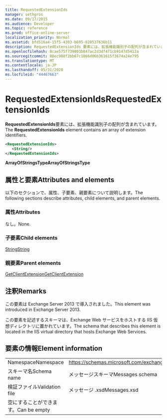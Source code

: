 ```yaml
---
title: RequestedExtensionIds
manager: sethgros
ms.date: 09/17/2015
ms.audience: Developer
ms.topic: reference
ms.prod: office-online-server
localization_priority: Normal
ms.assetid: bfd516a4-15f5-4303-b695-820537636b11
description: RequestedExtensionIds 要素には、拡張機能識別子の配列が含まれています。
ms.openlocfilehash: 8cae575f739803b847ac2d3df471cb9147d5412a
ms.sourcegitcommit: 88ec988f2bb67c1866d06b361615f3674a24e795
ms.translationtype: MT
ms.contentlocale: ja-JP
ms.lasthandoff: 05/31/2020
ms.locfileid: "44467663"
---
```

# <a name="requestedextensionids"></a><span data-ttu-id="a3060-103">RequestedExtensionIds</span><span class="sxs-lookup"><span data-stu-id="a3060-103">RequestedExtensionIds</span></span>

<span data-ttu-id="a3060-104">**RequestedExtensionIds**要素には、拡張機能識別子の配列が含まれています。</span><span class="sxs-lookup"><span data-stu-id="a3060-104">The **RequestedExtensionIds** element contains an array of extension identifiers.</span></span> 
  
```XML
<RequestedExtensionIds>
   <String/>
</RequestedExtensionIds>
```

 <span data-ttu-id="a3060-105">**ArrayOfStringsType**</span><span class="sxs-lookup"><span data-stu-id="a3060-105">**ArrayOfStringsType**</span></span>
## <a name="attributes-and-elements"></a><span data-ttu-id="a3060-106">属性と要素</span><span class="sxs-lookup"><span data-stu-id="a3060-106">Attributes and elements</span></span>

<span data-ttu-id="a3060-107">以下のセクションで、属性、子要素、親要素について説明します。</span><span class="sxs-lookup"><span data-stu-id="a3060-107">The following sections describe attributes, child elements, and parent elements.</span></span>
  
### <a name="attributes"></a><span data-ttu-id="a3060-108">属性</span><span class="sxs-lookup"><span data-stu-id="a3060-108">Attributes</span></span>

<span data-ttu-id="a3060-109">なし。</span><span class="sxs-lookup"><span data-stu-id="a3060-109">None.</span></span>
  
### <a name="child-elements"></a><span data-ttu-id="a3060-110">子要素</span><span class="sxs-lookup"><span data-stu-id="a3060-110">Child elements</span></span>

[<span data-ttu-id="a3060-111">String</span><span class="sxs-lookup"><span data-stu-id="a3060-111">String</span></span>](string.md)
  
### <a name="parent-elements"></a><span data-ttu-id="a3060-112">親要素</span><span class="sxs-lookup"><span data-stu-id="a3060-112">Parent elements</span></span>

[<span data-ttu-id="a3060-113">GetClientExtension</span><span class="sxs-lookup"><span data-stu-id="a3060-113">GetClientExtension</span></span>](getclientextension.md)
  
## <a name="remarks"></a><span data-ttu-id="a3060-114">注釈</span><span class="sxs-lookup"><span data-stu-id="a3060-114">Remarks</span></span>

<span data-ttu-id="a3060-115">この要素は Exchange Server 2013 で導入されました。</span><span class="sxs-lookup"><span data-stu-id="a3060-115">This element was introduced in Exchange Server 2013.</span></span>
  
<span data-ttu-id="a3060-116">この要素を記述するスキーマは、Exchange Web サービスをホストする IIS 仮想ディレクトリに置かれています。</span><span class="sxs-lookup"><span data-stu-id="a3060-116">The schema that describes this element is located in the IIS virtual directory that hosts Exchange Web Services.</span></span>
  
## <a name="element-information"></a><span data-ttu-id="a3060-117">要素の情報</span><span class="sxs-lookup"><span data-stu-id="a3060-117">Element information</span></span>

|||
|:-----|:-----|
|<span data-ttu-id="a3060-118">Namespace</span><span class="sxs-lookup"><span data-stu-id="a3060-118">Namespace</span></span>  <br/> |https://schemas.microsoft.com/exchange/services/2006/messages  <br/> |
|<span data-ttu-id="a3060-119">スキーマ名</span><span class="sxs-lookup"><span data-stu-id="a3060-119">Schema name</span></span>  <br/> |<span data-ttu-id="a3060-120">メッセージスキーマ</span><span class="sxs-lookup"><span data-stu-id="a3060-120">Messages schema</span></span>  <br/> |
|<span data-ttu-id="a3060-121">検証ファイル</span><span class="sxs-lookup"><span data-stu-id="a3060-121">Validation file</span></span>  <br/> |<span data-ttu-id="a3060-122">メッセージ .xsd</span><span class="sxs-lookup"><span data-stu-id="a3060-122">Messages.xsd</span></span>  <br/> |
|<span data-ttu-id="a3060-123">空にすることができます。</span><span class="sxs-lookup"><span data-stu-id="a3060-123">Can be empty</span></span>  <br/> ||
   

